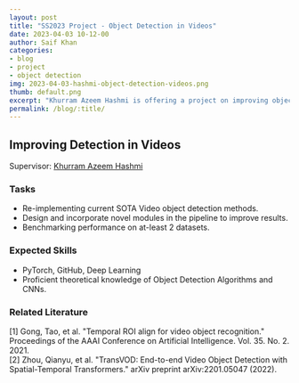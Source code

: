```yaml
---
layout: post
title: "SS2023 Project - Object Detection in Videos"
date: 2023-04-03 10-12-00
author: Saif Khan
categories:
- blog
- project
- object detection
img: 2023-04-03-hashmi-object-detection-videos.png
thumb: default.png
excerpt: "Khurram Azeem Hashmi is offering a project on improving object detection in videos in Summer Semester 2023."
permalink: /blog/:title/
---
```


## Improving Detection in Videos

Supervisor: [Khurram Azeem Hashmi](mailto:khurram_azeem.hashmi@dfki.de)

### Tasks
- Re-implementing current SOTA Video object detection methods.
- Design and incorporate novel modules in the pipeline to improve results.
- Benchmarking performance on at-least 2 datasets.

### Expected Skills
- PyTorch, GitHub, Deep Learning
- Proficient theoretical knowledge of Object Detection Algorithms and CNNs.

### Related Literature
[1] Gong, Tao, et al. "Temporal ROI align for video object recognition." Proceedings of the AAAI Conference on Artificial Intelligence. Vol. 35. No. 2. 2021. <br>
[2] Zhou, Qianyu, et al. "TransVOD: End-to-end Video Object Detection with Spatial-Temporal Transformers." arXiv preprint arXiv:2201.05047 (2022).